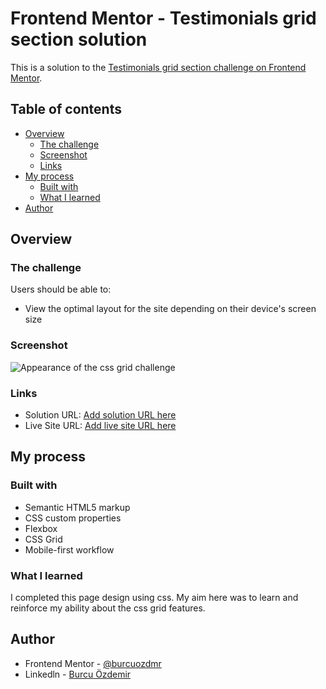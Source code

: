 # Frontend Mentor - Testimonials grid section solution

This is a solution to the [Testimonials grid section challenge on Frontend Mentor](https://www.frontendmentor.io/challenges/testimonials-grid-section-Nnw6J7Un7).

## Table of contents

- [Overview](#overview)
  - [The challenge](#the-challenge)
  - [Screenshot](#screenshot)
  - [Links](#links)
- [My process](#my-process)
  - [Built with](#built-with)
  - [What I learned](#what-i-learned)
- [Author](#author)


## Overview

### The challenge

Users should be able to:

- View the optimal layout for the site depending on their device's screen size

### Screenshot

![Appearance of the css grid challenge]([screenshot/appearance-fullsize.jpg])

### Links

- Solution URL: [Add solution URL here](https://www.frontendmentor.io/solutions/responsive-landing-page-using-css-grid-tBvfXjQPgT)
- Live Site URL: [Add live site URL here](https://macho-notebook.surge.sh/)

## My process

### Built with

- Semantic HTML5 markup
- CSS custom properties
- Flexbox
- CSS Grid
- Mobile-first workflow

### What I learned

I completed this page design using css. My aim here was to learn and reinforce my ability about the css grid features.

## Author

- Frontend Mentor - [@burcuozdmr](https://www.frontendmentor.io/profile/burcuozdmr)
- Linkedln - [Burcu Özdemir](https://www.linkedin.com/in/burcu-%C3%B6zdemir-339228237/)



